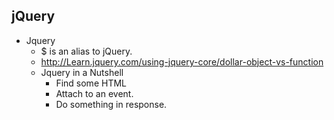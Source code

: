 ## jQuery

* Jquery
	* $ is an alias to jQuery.
	*  http://Learn.jquery.com/using-jquery-core/dollar-object-vs-function 
	* Jquery in a Nutshell
		* Find some HTML
		* Attach to an event.
        * Do something in response.
